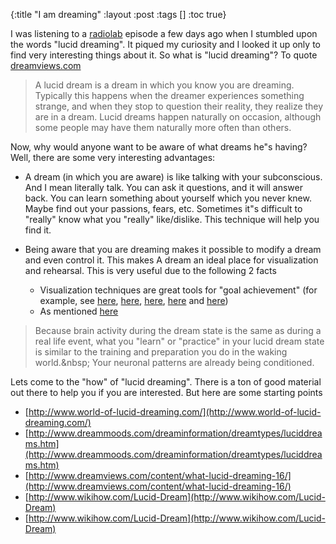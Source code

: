 {:title "I am dreaming"
 :layout :post
 :tags  []
 :toc true}

I was listening to a [radiolab](http://www.radiolab.org/) episode a few days ago when I stumbled upon the words "lucid dreaming". It piqued my curiosity and I looked it up only to find very interesting things about it. So what is "lucid dreaming"? To quote [dreamviews.com](http://www.dreamviews.com/content/what-lucid-dreaming-16/)

> A lucid dream is a dream in which you know you are dreaming. Typically this happens when the dreamer experiences something strange, and when they stop to question their reality, they realize they are in a dream. Lucid dreams happen naturally on occasion, although some people may have them naturally more often than others.</blockquote>

Now, why would anyone want to be aware of what dreams he"s having? Well, there are some very interesting advantages:

* A dream (in which you are aware) is like talking with your subconscious. And I mean literally talk. You can ask it questions, and it will answer back. You can learn something about yourself which you never knew. Maybe find out your passions, fears, etc. Sometimes it"s difficult to "really" know what you "really" like/dislike. This technique will help you find it.

* Being aware that you are dreaming makes it possible to modify a dream and even control it. This makes A dream an ideal place for visualization and rehearsal. This is very useful due to the following 2 facts

  * Visualization techniques are great tools for "goal achievement" (for example, see [here](http://ezinearticles.com/?Visualization---How-to-Achieve-Your-Goals&amp;amp;id%3D8006701), [here](http://www.essentiallifeskills.net/visualization.html), [here](http://ezinearticles.com/?Visualization-Techniques---Using-the-Mind-to-Achieve-Goals&amp;amp;id%3D3534478), [here](http://www.huffingtonpost.com/frank-niles-phd/visualization-goals_b_878424.html) and [here](http://voices.yahoo.com/goal-setting-visualization-techniques-263469.html))
  * As mentioned [here](http://www.dreammoods.com/dreaminformation/dreamtypes/luciddreams.htm)

> Because brain activity during the dream state is the same as during a real life event, what you "learn" or "practice" in your lucid dream state is similar to the training and preparation you do in the waking world.&amp;nbsp; Your neuronal patterns are already being conditioned.

Lets come to the "how" of "lucid dreaming". There is a ton of good material out there to help you if you are interested. But here are some starting points

* [http://www.world-of-lucid-dreaming.com/](http://www.world-of-lucid-dreaming.com/)
* [http://www.dreammoods.com/dreaminformation/dreamtypes/luciddreams.htm](http://www.dreammoods.com/dreaminformation/dreamtypes/luciddreams.htm)
* [http://www.dreamviews.com/content/what-lucid-dreaming-16/](http://www.dreamviews.com/content/what-lucid-dreaming-16/)
* [http://www.wikihow.com/Lucid-Dream](http://www.wikihow.com/Lucid-Dream)
* [http://www.wikihow.com/Lucid-Dream](http://www.wikihow.com/Lucid-Dream)
